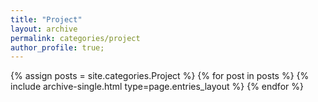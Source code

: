 ```yaml
---
title: "Project"
layout: archive
permalink: categories/project
author_profile: true;
---
```


{% assign posts = site.categories.Project %}
{% for post in posts %}
  {% include archive-single.html type=page.entries_layout %}
{% endfor %}
